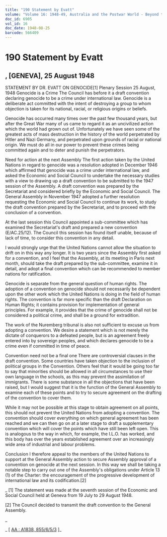 ```yaml
---
title: "190 Statement by Evatt"
volume: "Volume 16: 1948-49, Australia and the Postwar World - Beyond the Region"
doc_id: 6905
vol_id: 16
doc_date: 1948-08-25
barcode: 566409
---
```


# 190 Statement by Evatt

## , [GENEVA], 25 August 1948

STATEMENT BY DR. EVATT ON GENOCIDE[1] Plenary Session 25 August, 1948 Genocide is a Crime The Council has before it a draft convention declaring genocide to be a crime under international law. Genocide is a deliberate act committed with the intent of destroying a group to whom objection is taken for its national, racial, or religious origins or beliefs.

Genocide has occurred many times over the past few thousand years, but after the Great War many of us came to regard it as an uncivilized action which the world had grown out of. Unfortunately we have seen some of the greatest acts of mass destruction in the history of the world perpetrated by Hitler and Nazi Germany, and perpetrated upon grounds of racial or national origin. We must do all in our power to prevent these crimes being committed again and to deter and punish the perpetrators.

Need for action at the next Assembly The first action taken by the United Nations in regard to genocide was a resolution adopted in December 1946 which affirmed that genocide was a crime under international law, and asked the Economic and Social Council to undertake the necessary studies with a view to drawing up a draft convention to be submitted to the 1947 session of the Assembly. A draft convention was prepared by the Secretariat and considered briefly by the Economic and Social Council. The General Assembly in November 1947 adopted a further resolution requesting the Economic and Social Council to continue its work, to study the draft convention prepared by the Secretariat, and to proceed with the conclusion of a convention.

At the last session this Council appointed a sub-committee which has examined the Secretariat's draft and prepared a new convention (E/AC.25/12). The Council this session has found itself unable, because of lack of time, to consider this convention in any detail.

I would strongly urge that the United Nations cannot allow the situation to drift on in this way any longer. It is two years since the Assembly first asked for a convention, and I feel that the Assembly, at its meeting in Paris next month, should take the draft prepared by the sub-committee, examine it in detail, and adopt a final convention which can be recommended to member nations for ratification.

Genocide is separate from the general question of human rights. The adoption of a convention on genocide should not necessarily be dependent upon the other work which the United Nations is doing in the field of human rights. The convention is far more specific than the draft Declaration on Human Rights; it contains provision for implementation of general principles. For example, it provides that the crime of genocide shall not be considered a political crime, and shall be a ground for extradition.

The work of the Nuremberg tribunal is also not sufficient to excuse us from adopting a convention. We desire a statement which is not merely the dictate of conquerors to a defeated people, but is an agreement freely entered into by sovereign peoples, and which declares genocide to be a crime even if committed in time of peace.

Convention need not be a final one There are controversial clauses in the draft convention. Some countries have taken objection to the inclusion of political groups in the Convention. Others feel that it would be going too far to say that minorities should be allowed in all circumstances to use their own language in the schools, as this may prevent the assimilation of immigrants. There is some substance in all the objections that have been raised, but I would suggest that it is the function of the General Assembly to examine each of these points and to try to secure agreement on the drafting of the convention to cover them.

While it may not be possible at this stage to obtain agreement on all points, this should not prevent the United Nations from adopting a convention. The convention should cover everything on which general agreement has been reached and we can then go on at a later stage to draft a supplementary convention which will cover the points which have still been left open. This is analogous to the way in which, for example, the I.L.O. has worked, and this body has over the years established agreement over an increasingly wide area of industrial and labour problems.

Conclusion I therefore appeal to the members of the United Nations to support at the General Assembly action to secure Assembly approval of a convention on genocide at the next session. In this way we shall be taking a notable step to carry out one of the Assembly's obligations under Article 13 (1) of the Charter: the encouragement of the progressive development of international law and its codification.[2]

_ [1] The statement was made at the seventh session of the Economic and Social Council held at Geneva from 19 July to 29 August 1948.

[2] The Council decided to transmit the draft convention to the General Assembly.

_

_ [ [AA : A1838, 855/6/5/3](http://www.naa.gov.au/cgi-bin/Search?O=I&Number=566409) ]_
